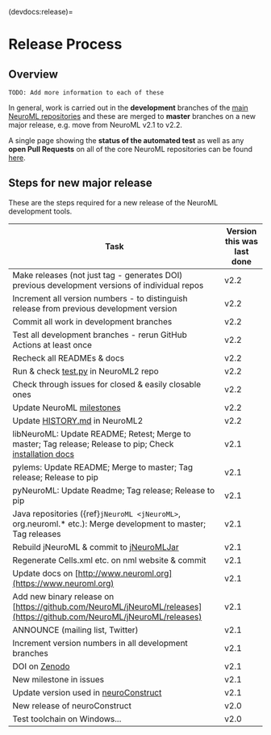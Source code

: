 (devdocs:release)=
# Release Process

## Overview

```{admonition} Needs work
TODO: Add more information to each of these
```

In general, work is carried out in the **development** branches of the [main NeuroML repositories](https://github.com/NeuroML)
and these are merged to **master** branches on a new major release, e.g. move from NeuroML v2.1 to v2.2.

A single page showing the **status of the automated test** as well as any **open Pull Requests** on all of the core NeuroML repositories can be found [here](https://github.com/NeuroML/.github/blob/main/testsheet/README.md).

## Steps for new major release

These are the steps required for a new release of the NeuroML development tools.

| Task | Version this was last done |
| --- | --- |
| Make releases (not just tag - generates DOI) previous development versions of individual repos | v2.2 |
| Increment all version numbers - to distinguish release from previous development version | v2.2 |
| Commit all work in development branches | v2.2 |
| Test all development branches - rerun GitHub Actions at least once | v2.2 |
| Recheck all READMEs & docs | v2.2 |
| Run & check [test.py](https://github.com/NeuroML/NeuroML2/blob/master/test.py) in NeuroML2 repo | v2.2 |
| Check through issues for closed & easily closable ones | v2.2 |
| Update NeuroML [milestones](https://github.com/NeuroML/NeuroML2/milestones) | v2.2 |
| Update [HISTORY.md](https://github.com/NeuroML/NeuroML2/blob/master/HISTORY.md) in NeuroML2 | v2.2 |
| libNeuroML:  Update README; Retest; Merge to master; Tag release; Release to pip; Check [installation docs](https://libneuroml.readthedocs.org/en/latest/install.html) | v2.1 |
| pylems: Update README; Merge to master; Tag release; Release to pip | v2.1 |
| pyNeuroML: Update Readme; Tag release; Release to pip | v2.1 |
| Java repositories ({ref}`jNeuroML <jNeuroML>`, org.neuroml.* etc.): Merge development to master; Tag releases | v2.1 |
| Rebuild jNeuroML & commit to [jNeuroMLJar](https://sourceforge.net/p/neuroml/code/HEAD/tree/jNeuroMLJar/) | v2.1 |
| Regenerate Cells.xml etc. on nml website & commit | v2.1 |
| Update docs on [http://www.neuroml.org](https://www.neuroml.org) | v2.1 |
| Add new binary release on [https://github.com/NeuroML/jNeuroML/releases](https://github.com/NeuroML/jNeuroML/releases) | v2.1 |
| ANNOUNCE (mailing list, Twitter) | v2.1 |
| Increment version numbers in all development branches | v2.1 |
| DOI on [Zenodo](https://doi.org/10.5281/zenodo.4627568) | v2.1 |
| New milestone in issues | v2.1 |
| Update version used in [neuroConstruct](https://github.com/NeuralEnsemble/neuroConstruct) | v2.1 |
| New release of neuroConstruct | v2.0 |
| Test toolchain on Windows... | v2.0 |
